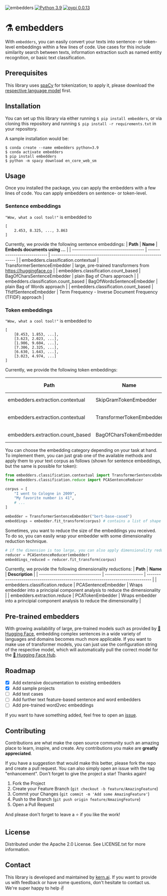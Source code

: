 ![embedders](https://uploads-ssl.webflow.com/61e47fafb12bd56b40022a49/626ee1c35a3abf0ca872486d_embedder-banner.png)
[![Python 3.9](https://img.shields.io/badge/python-3.9-blue.svg)](https://www.python.org/downloads/release/python-390/)
[![pypi 0.0.13](https://img.shields.io/badge/pypi-0.0.13-red.svg)](https://pypi.org/project/embedders/0.0.13/)

# ⚗️ embedders
With `embedders`, you can easily convert your texts into sentence- or token-level embeddings within a few lines of code. Use cases for this include similarity search between texts, information extraction such as named entity recognition, or basic text classification.

## Prerequisites
This library uses [spaCy](https://github.com/explosion/spaCy) for tokenization; to apply it, please download the [respective language model](https://spacy.io/models) first.

## Installation
You can set up this library via either running `$ pip install embedders`, or via cloning this repository and running `$ pip install -r requirements.txt` in your repository.

A sample installation would be:

```
$ conda create --name embedders python=3.9
$ conda activate embedders
$ pip install embedders
$ python -m spacy download en_core_web_sm
```

## Usage
Once you installed the package, you can apply the embedders with a few lines of code. You can apply embedders on sentence- or token-level.

### Sentence embeddings
`"Wow, what a cool tool!"` is embedded to 
```
[
    2.453, 8.325, ..., 3.863
]
```

Currently, we provide the following sentence embeddings:
| **Path**                             | **Name**                    | **Embeds documents using ...**                               |
| ------------------------------------ | --------------------------- | ------------------------------------------------------------ |
| embedders.classification.contextual  | TransformerSentenceEmbedder | large, pre-trained transformers from https://huggingface.co  |
| embedders.classification.count_based | BagOfCharsSentenceEmbedder  | plain Bag of Chars approach                                  |
| embedders.classification.count_based | BagOfWordsSentenceEmbedder  | plain Bag of Words approach                                  |
| embedders.classification.count_based | TfidfSentenceEmbedder       | Term Frequency - Inverse Document Frequency (TFIDF) approach |

### Token embeddings
`"Wow, what a cool tool!"` is embedded to
```
[
    [8.453, 1.853, ...],
    [3.623, 2.023, ...],
    [1.906, 9.604, ...],
    [7.306, 2.325, ...],
    [6.630, 1.643, ...],
    [3.023, 4.974, ...]
]
```

Currently, we provide the following token embeddings:

| **Path**                         | **Name**                 | **Embeds documents using ...**                              |
| -------------------------------- | ------------------------ | ----------------------------------------------------------- |
| embedders.extraction.contextual  | SkipGramTokenEmbedder    | a word2vec approach from gensim                             |
| embedders.extraction.contextual  | TransformerTokenEmbedder | large, pre-trained transformers from https://huggingface.co |
| embedders.extraction.count_based | BagOfCharsTokenEmbedder  | plain Bag of Characters approach                            |

You can choose the embedding category depending on your task at hand. To implement them, you can just grab one of the available methods and apply them to your text corpus as follows (shown for sentence embeddings, but the same is possible for token):

```python
from embedders.classification.contextual import TransformerSentenceEmbedder
from embedders.classification.reduce import PCASentenceReducer

corpus = [
    "I went to Cologne in 2009",
    "My favorite number is 41",
    # ...
]

embedder = TransformerSentenceEmbedder("bert-base-cased")
embeddings = embedder.fit_transform(corpus) # contains a list of shape [num_texts, embedding_dimension]
```

Sometimes, you want to reduce the size of the embeddings you received. To do so, you can easily wrap your embedder with some dimensionality reduction technique.

```python
# if the dimension is too large, you can also apply dimensionality reduction
reducer = PCASentenceReducer(embedder)
embeddings_reduced = reducer.fit_transform(corpus)
```

Currently, we provide the following dimensionality reductions:
| **Path**                        | **Name**            | **Description**                                                                  |
| ------------------------------- | ------------------- | -------------------------------------------------------------------------------- |
| embedders.classification.reduce | PCASentenceEmbedder | Wraps embedder into a principial component analysis to reduce the dimensionality |
| embedders.extraction.reduce     | PCATokenEmbedder    | Wraps embedder into a principial component analysis to reduce the dimensionality |

## Pre-trained embedders
With growing availability of large, pre-trained models such as provided by [🤗 Hugging Face](https://huggingface.co/), embedding complex sentences in a wide variety of languages and domains becomes much more applicable. If you want to make use of transformer models, you can just use the configuration string of the respective model, which will automatically pull the correct model for the [🤗 Hugging Face Hub](https://huggingface.co/models).

## Roadmap
- [x] Add extensive documentation to existing embedders
- [x] Add sample projects
- [ ] Add test cases
- [ ] Add further text feature-based sentence and word embedders
- [ ] Add pre-trained word2vec embeddings

If you want to have something added, feel free to open an [issue](https://github.com/code-kern-ai/embedders/issues).

## Contributing
Contributions are what make the open source community such an amazing place to learn, inspire, and create. Any contributions you make are **greatly appreciated**.

If you have a suggestion that would make this better, please fork the repo and create a pull request. You can also simply open an issue with the tag "enhancement".
Don't forget to give the project a star! Thanks again!

1. Fork the Project
2. Create your Feature Branch (`git checkout -b feature/AmazingFeature`)
3. Commit your Changes (`git commit -m 'Add some AmazingFeature'`)
4. Push to the Branch (`git push origin feature/AmazingFeature`)
5. Open a Pull Request

And please don't forget to leave a ⭐ if you like the work! 

## License
Distributed under the Apache 2.0 License. See LICENSE.txt for more information.

## Contact
This library is developed and maintained by [kern.ai](https://github.com/code-kern-ai). If you want to provide us with feedback or have some questions, don't hesitate to contact us. We're super happy to help ✌️
